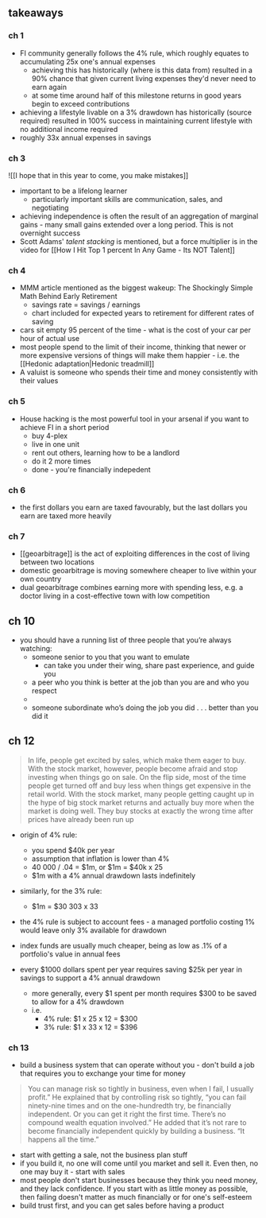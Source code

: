 ## takeaways

### ch 1

- FI community generally follows the 4% rule, which roughly equates to accumulating 25x one's annual expenses
	- achieving this has historically (where is this data from) resulted in a 90% chance that given current living expenses they'd never need to earn again
	- at some time around half of this milestone returns in good years begin to exceed contributions
- achieving a lifestyle livable on a 3% drawdown has historically (source required) resulted in 100% success in maintaining current lifestyle with no additional income required
- roughly 33x annual expenses in savings

### ch 3

![[I hope that in this year to come, you make mistakes]]

- important to be a lifelong learner
	- particularly important skills are communication, sales, and negotiating
- achieving independence is often the result of an aggregation of marginal gains - many small gains extended over a long period. This is not overnight success
- Scott Adams' *talent stacking* is mentioned, but a force multiplier is in the video for [[How I Hit Top 1 percent In Any Game - Its NOT Talent]]


### ch 4

- MMM article mentioned as the biggest wakeup: The Shockingly Simple Math Behind Early Retirement
	- savings rate = savings / earnings
	- chart included for expected years to retirement for different rates of saving
- cars sit empty 95 percent of the time - what is the cost of your car per hour of actual use
- most people spend to the limit of their income, thinking that newer or more expensive versions of things will make them happier - i.e. the [[Hedonic adaptation|Hedonic treadmill]]
- A valuist is someone who spends their time and money consistently with their values

### ch 5

- House hacking is the most powerful tool in your arsenal if you want to achieve FI in a short period
	- buy 4-plex
	- live in one unit
	- rent out others, learning how to be a landlord
	- do it 2 more times
	- done - you're financially indepedent

### ch 6

- the first dollars you earn are taxed favourably, but the last dollars you earn are taxed more heavily

### ch 7

- [[geoarbitrage]] is the act of exploiting differences in the cost of living between two locations
- domestic geoarbitrage is moving somewhere cheaper to live within your own country
- dual geoarbitrage combines earning more with spending less, e.g. a doctor living in a cost-effective town with low competition


## ch 10

- you should have a running list of three people that you’re always watching:
	- someone senior to you that you want to emulate
		- can take you under their wing, share past experience, and guide you
	- a peer who you think is better at the job than you are and who you respect
	- 
	- someone subordinate who’s doing the job you did . . . better than you did it
## ch 12

> In life, people get excited by sales, which make them eager to buy. With the stock market, however, people become afraid and stop investing when things go on sale. On the flip side, most of the time people get turned off and buy less when things get expensive in the retail world. With the stock market, many people getting caught up in the hype of big stock market returns and actually buy more when the market is doing well. They buy stocks at exactly the wrong time after prices have already been run up

- origin of 4% rule:
	- you spend $40k per year
	- assumption that inflation is lower than 4%
	- 40 000 / .04 = $1m, or $1m = $40k x 25
	- $1m with a 4% annual drawdown lasts indefinitely
- similarly, for the 3% rule:
	- $1m = $30 303 x 33

- the 4% rule is subject to account fees - a managed portfolio costing 1% would leave only 3% available for drawdown
- index funds are usually much cheaper, being as low as .1% of a portfolio's value in annual fees
- every $1000 dollars spent per year requires saving $25k per year in savings to support a 4% annual drawdown
	- more generally, every $1 spent per month requires $300 to be saved to allow for a 4% drawdown
	- i.e. 
		- 4% rule: $1 x 25 x 12 = $300
		- 3% rule: $1 x 33 x 12 = $396

### ch 13

- build a business system that can operate without you - don't build a job that requires you to exchange your time for money

> You can manage risk so tightly in business, even when I fail, I usually profit.” He explained that by controlling risk so tightly, “you can fail ninety-nine times and on the one-hundredth try, be financially independent. Or you can get it right the first time. There’s no compound wealth equation involved.” He added that it’s not rare to become financially independent quickly by building a business. “It happens all the time.”

- start with getting a sale, not the business plan stuff
- if you build it, no one will come until you market and sell it. Even then, no one may buy it - start with sales
- most people don't start businesses because they think you need money, and they lack confidence. If you start with as little money as possible, then failing doesn't matter as much financially or for one's self-esteem
- build trust first, and you can get sales before having a product